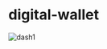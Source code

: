 # digital-wallet

![dash1](https://user-images.githubusercontent.com/87560123/205490062-f1960500-9f8a-4d4a-8a23-1b4295d8a8fa.jpg)
